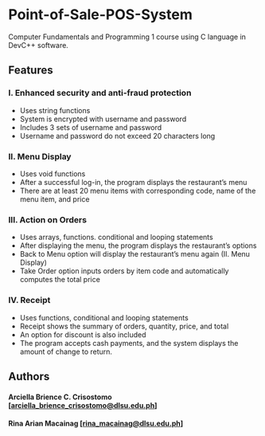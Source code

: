 # Point-of-Sale-POS-System
Computer Fundamentals and Programming 1 course using C language in DevC++ software.

## Features

### I.	Enhanced security and anti-fraud protection 
<ul>
  <li>Uses string functions</li>
  <li>System is encrypted with username and password</li>
  <li>Includes 3 sets of username and password</li>
  <li>Username and password do not exceed 20 characters long</li>
</ul>

### II. Menu Display
<ul>
  <li>Uses void functions</li>
  <li>After a successful log-in, the program displays the restaurant’s menu</li>
  <li>There are at least 20 menu items with corresponding code, name of the menu item, and price</li>
</ul>

### III. Action on Orders
<ul>
  <li>Uses arrays, functions. conditional and looping statements</li>
  <li>After displaying the menu, the program displays the restaurant’s options</li>
  <li>Back to Menu option will display the restaurant’s menu again (II. Menu Display)</li>
  <li>Take Order option inputs orders by item code and automatically computes the total price</li>
</ul>

### IV. Receipt
<ul>
  <li>Uses functions, conditional and looping statements</li>
  <li>Receipt shows the summary of orders, quantity, price, and total</li>
  <li>An option for discount is also included</li>
  <li>The program accepts cash payments, and the system displays the amount of change to return.</li>
</ul>

## Authors

#### Arciella Brience C. Crisostomo [arciella_brience_crisostomo@dlsu.edu.ph]

#### Rina Arian Macainag [rina_macainag@dlsu.edu.ph]
